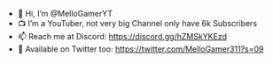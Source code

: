 - 👋 Hi, I’m @MelloGamerYT
- 📺 I’m a YouTuber, not very big Channel only have 6k Subscribers
- 📫 Reach me at Discord: https://discord.gg/hZMSkYKEzd
- 📱 Available on Twitter too: https://twitter.com/MelloGamer311?s=09

<!---
MelloGamerYT/MelloGamerYT is a ✨ special ✨ repository because its `README.md` (this file) appears on your GitHub profile.
You can click the Preview link to take a look at your changes.
--->
